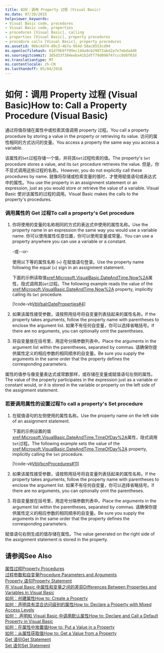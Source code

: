 ```yaml
---
title: 如何：调用 Property 过程 (Visual Basic)
ms.date: 07/20/2015
helpviewer_keywords:
- Visual Basic code, procedures
- Visual Basic code, properties
- procedures [Visual Basic], calling
- properties [Visual Basic], property procedures
- procedure calls [Visual Basic], property procedures
ms.assetid: 96bc4d74-d9c3-4b7a-954d-58ac8553cd94
ms.openlocfilehash: 61d79b9ff99ec144a9c629872abd2a7e7ebda4d0
ms.sourcegitcommit: 3d5d33f384eeba41b2dff79d096f47ccc8d8f03d
ms.translationtype: MT
ms.contentlocale: zh-CN
ms.lasthandoff: 05/04/2018
---
```

# <a name="how-to-call-a-property-procedure-visual-basic"></a><span data-ttu-id="524b2-102">如何：调用 Property 过程 (Visual Basic)</span><span class="sxs-lookup"><span data-stu-id="524b2-102">How to: Call a Property Procedure (Visual Basic)</span></span>
<span data-ttu-id="524b2-103">通过将值存储在属性中或检索其值调用 property 过程。</span><span class="sxs-lookup"><span data-stu-id="524b2-103">You call a property procedure by storing a value in the property or retrieving its value.</span></span> <span data-ttu-id="524b2-104">访问的属性相同的方式访问的变量。</span><span class="sxs-lookup"><span data-stu-id="524b2-104">You access a property the same way you access a variable.</span></span>  
  
 <span data-ttu-id="524b2-105">该属性的`Set`过程存储一个值，并将其`Get`过程检索的值。</span><span class="sxs-lookup"><span data-stu-id="524b2-105">The property's `Set` procedure stores a value, and its `Get` procedure retrieves the value.</span></span> <span data-ttu-id="524b2-106">但是，你不显式调用这些过程的名称。</span><span class="sxs-lookup"><span data-stu-id="524b2-106">However, you do not explicitly call these procedures by name.</span></span> <span data-ttu-id="524b2-107">就像将存储或检索变量的值时，才使用赋值语句或表达式中的属性。</span><span class="sxs-lookup"><span data-stu-id="524b2-107">You use the property in an assignment statement or an expression, just as you would store or retrieve the value of a variable.</span></span> <span data-ttu-id="524b2-108">Visual Basic 使对该属性的过程的调用。</span><span class="sxs-lookup"><span data-stu-id="524b2-108">Visual Basic makes the calls to the property's procedures.</span></span>  
  
### <a name="to-call-a-propertys-get-procedure"></a><span data-ttu-id="524b2-109">调用属性的 Get 过程</span><span class="sxs-lookup"><span data-stu-id="524b2-109">To call a property's Get procedure</span></span>  
  
1.  <span data-ttu-id="524b2-110">你将使用的变量的名称相同的方式的表达式中使用的属性名称。</span><span class="sxs-lookup"><span data-stu-id="524b2-110">Use the property name in an expression the same way you would use a variable name.</span></span> <span data-ttu-id="524b2-111">你可以使用属性任意位置，你可以使用变量或常量。</span><span class="sxs-lookup"><span data-stu-id="524b2-111">You can use a property anywhere you can use a variable or a constant.</span></span>  
  
     <span data-ttu-id="524b2-112">-或-</span><span class="sxs-lookup"><span data-stu-id="524b2-112">-or-</span></span>  
  
     <span data-ttu-id="524b2-113">使用以下等的属性名称 (`=`) 在赋值语句登录。</span><span class="sxs-lookup"><span data-stu-id="524b2-113">Use the property name following the equal (`=`) sign in an assignment statement.</span></span>  
  
     <span data-ttu-id="524b2-114">下面的示例读取值<xref:Microsoft.VisualBasic.DateAndTime.Now%2A>属性，隐式调用其`Get`过程。</span><span class="sxs-lookup"><span data-stu-id="524b2-114">The following example reads the value of the <xref:Microsoft.VisualBasic.DateAndTime.Now%2A> property, implicitly calling its `Get` procedure.</span></span>  
  
     [!code-vb[VbVbalrDateProperties#4](./codesnippet/VisualBasic/how-to-call-a-property-procedure_1.vb)]  
  
2.  <span data-ttu-id="524b2-115">如果该属性接受参数，请按照用括号将自变量列表括起来的属性名称。</span><span class="sxs-lookup"><span data-stu-id="524b2-115">If the property takes arguments, follow the property name with parentheses to enclose the argument list.</span></span> <span data-ttu-id="524b2-116">如果不有任何自变量，你可以选择省略括号。</span><span class="sxs-lookup"><span data-stu-id="524b2-116">If there are no arguments, you can optionally omit the parentheses.</span></span>  
  
3.  <span data-ttu-id="524b2-117">将自变量放在括号里，用逗号分隔参数列表中。</span><span class="sxs-lookup"><span data-stu-id="524b2-117">Place the arguments in the argument list within the parentheses, separated by commas.</span></span> <span data-ttu-id="524b2-118">请确保你提供属性定义的相应参数的相同顺序的自变量。</span><span class="sxs-lookup"><span data-stu-id="524b2-118">Be sure you supply the arguments in the same order that the property defines the corresponding parameters.</span></span>  
  
 <span data-ttu-id="524b2-119">属性的值参与像变量表达式或常数那样，或存储在变量或赋值语句左侧的属性。</span><span class="sxs-lookup"><span data-stu-id="524b2-119">The value of the property participates in the expression just as a variable or constant would, or it is stored in the variable or property on the left side of the assignment statement.</span></span>  
  
### <a name="to-call-a-propertys-set-procedure"></a><span data-ttu-id="524b2-120">若要调用属性的设置过程</span><span class="sxs-lookup"><span data-stu-id="524b2-120">To call a property's Set procedure</span></span>  
  
1.  <span data-ttu-id="524b2-121">在赋值语句的左侧使用的属性名称。</span><span class="sxs-lookup"><span data-stu-id="524b2-121">Use the property name on the left side of an assignment statement.</span></span>  
  
     <span data-ttu-id="524b2-122">下面的示例设置的值<xref:Microsoft.VisualBasic.DateAndTime.TimeOfDay%2A>属性，隐式调用`Set`过程。</span><span class="sxs-lookup"><span data-stu-id="524b2-122">The following example sets the value of the <xref:Microsoft.VisualBasic.DateAndTime.TimeOfDay%2A> property, implicitly calling the `Set` procedure.</span></span>  
  
     [!code-vb[VbVbcnProcedures#11](./codesnippet/VisualBasic/how-to-call-a-property-procedure_2.vb)]  
  
2.  <span data-ttu-id="524b2-123">如果该属性接受参数，请按照用括号将自变量列表括起来的属性名称。</span><span class="sxs-lookup"><span data-stu-id="524b2-123">If the property takes arguments, follow the property name with parentheses to enclose the argument list.</span></span> <span data-ttu-id="524b2-124">如果不有任何自变量，你可以选择省略括号。</span><span class="sxs-lookup"><span data-stu-id="524b2-124">If there are no arguments, you can optionally omit the parentheses.</span></span>  
  
3.  <span data-ttu-id="524b2-125">将自变量放在括号里，用逗号分隔参数列表中。</span><span class="sxs-lookup"><span data-stu-id="524b2-125">Place the arguments in the argument list within the parentheses, separated by commas.</span></span> <span data-ttu-id="524b2-126">请确保你提供属性定义的相应参数的相同顺序的自变量。</span><span class="sxs-lookup"><span data-stu-id="524b2-126">Be sure you supply the arguments in the same order that the property defines the corresponding parameters.</span></span>  
  
 <span data-ttu-id="524b2-127">赋值语句右侧生成的值存储在属性。</span><span class="sxs-lookup"><span data-stu-id="524b2-127">The value generated on the right side of the assignment statement is stored in the property.</span></span>  
  
## <a name="see-also"></a><span data-ttu-id="524b2-128">请参阅</span><span class="sxs-lookup"><span data-stu-id="524b2-128">See Also</span></span>  
 [<span data-ttu-id="524b2-129">属性过程</span><span class="sxs-lookup"><span data-stu-id="524b2-129">Property Procedures</span></span>](./property-procedures.md)  
 [<span data-ttu-id="524b2-130">过程参数和自变量</span><span class="sxs-lookup"><span data-stu-id="524b2-130">Procedure Parameters and Arguments</span></span>](./procedure-parameters-and-arguments.md)  
 [<span data-ttu-id="524b2-131">Property 语句</span><span class="sxs-lookup"><span data-stu-id="524b2-131">Property Statement</span></span>](../../../../visual-basic/language-reference/statements/property-statement.md)  
 [<span data-ttu-id="524b2-132">在 Visual Basic 中属性和变量之间的差异</span><span class="sxs-lookup"><span data-stu-id="524b2-132">Differences Between Properties and Variables in Visual Basic</span></span>](./differences-between-properties-and-variables.md)  
 [<span data-ttu-id="524b2-133">如何：创建属性</span><span class="sxs-lookup"><span data-stu-id="524b2-133">How to: Create a Property</span></span>](./how-to-create-a-property.md)  
 [<span data-ttu-id="524b2-134">如何：声明具有混合访问级别的属性</span><span class="sxs-lookup"><span data-stu-id="524b2-134">How to: Declare a Property with Mixed Access Levels</span></span>](./how-to-declare-a-property-with-mixed-access-levels.md)  
 [<span data-ttu-id="524b2-135">如何： 声明和 Visual Basic 中调用默认属性</span><span class="sxs-lookup"><span data-stu-id="524b2-135">How to: Declare and Call a Default Property in Visual Basic</span></span>](./how-to-declare-and-call-a-default-property.md)  
 [<span data-ttu-id="524b2-136">如何：在属性中放置值</span><span class="sxs-lookup"><span data-stu-id="524b2-136">How to: Put a Value in a Property</span></span>](./how-to-put-a-value-in-a-property.md)  
 [<span data-ttu-id="524b2-137">如何：从属性获取值</span><span class="sxs-lookup"><span data-stu-id="524b2-137">How to: Get a Value from a Property</span></span>](./how-to-get-a-value-from-a-property.md)  
 [<span data-ttu-id="524b2-138">Get 语句</span><span class="sxs-lookup"><span data-stu-id="524b2-138">Get Statement</span></span>](../../../../visual-basic/language-reference/statements/get-statement.md)  
 [<span data-ttu-id="524b2-139">Set 语句</span><span class="sxs-lookup"><span data-stu-id="524b2-139">Set Statement</span></span>](../../../../visual-basic/language-reference/statements/set-statement.md)
